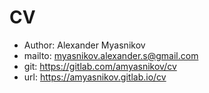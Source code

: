 # CV

* Author: Alexander Myasnikov
* mailto: myasnikov.alexander.s@gmail.com
* git: https://gitlab.com/amyasnikov/cv
* url: https://amyasnikov.gitlab.io/cv

